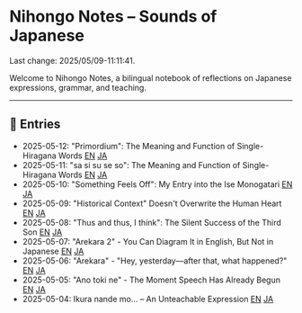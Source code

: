 # Nihongo Notes – Sounds of Japanese

Last change: 2025/05/09-11:11:41.

Welcome to Nihongo Notes, a bilingual notebook of reflections on Japanese expressions, grammar, and teaching.

---

## 📅 Entries

- 2025-05-12: "Primordium": The Meaning and Function of Single-Hiragana Words
  [EN](2025/2025-05-12_primordium_en.md)
  [JA](2025/2025-05-12_primordium_ja.md)
- 2025-05-11: "sa si su se so": The Meaning and Function of Single-Hiragana Words
  [EN](2025/2025-05-11_sasisuseso_en.md)
  [JA](2025/2025-05-11_sasisuseso_ja.md)
- 2025-05-10: "Something Feels Off": My Entry into the Ise Monogatari
  [EN](2025/2025-05-10_nankahen_en.md)
  [JA](2025/2025-05-10_nankahen_ja.md)
- 2025-05-09: "Historical Context" Doesn't Overwrite the Human Heart
  [EN](2025/2025-05-09_jidaihaikei_en.md)
  [JA](2025/2025-05-09_jidaihaikei_ja.md)
- 2025-05-08: "Thus and thus, I think": The Silent Success of the Third Son
  [EN](2025/2025-05-08_tsukumogami_en.md)
  [JA](2025/2025-05-08_tsukumogami_ja.md)
- 2025-05-07: "Arekara 2" - You Can Diagram It in English, But Not in Japanese
  [EN](2025/2025-05-07_arekara2_en.md)
  [JA](2025/2025-05-07_arekara2_ja.md)
- 2025-05-06: "Arekara" - "Hey, yesterday—after that, what happened?"
  [EN](2025/2025-05-06_arekara_en.md)
  [JA](2025/2025-05-06_arekara_ja.md)
- 2025-05-05: "Ano toki ne" - The Moment Speech Has Already Begun
  [EN](2025/2025-05-05_anotokine_en.md)
  [JA](2025/2025-05-05_anotokine_ja.md)
- 2025-05-04: Ikura nande mo... – An Unteachable Expression
  [EN](2025/2025-05-04_ikura-nandemo_en.md)
  [JA](2025/2025-05-04_ikura-nandemo_ja.md)
